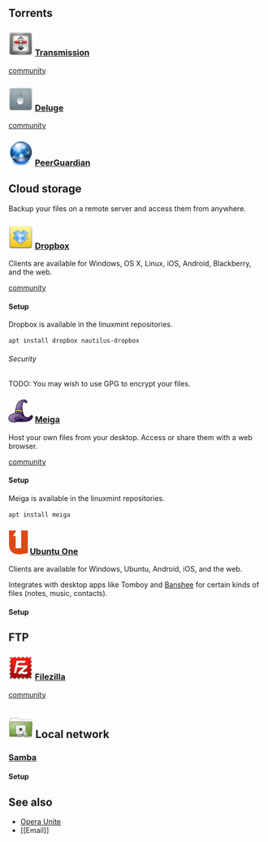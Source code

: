 ## Torrents ##

### ![Transmission][img-transmission] [Transmission][homepage-transmission] ###

[community][community-transmission]

### ![Deluge][img-deluge] [Deluge][homepage-deluge] ###

[community][community-deluge]

### ![PeerGuardian][img-pgl] [PeerGuardian][homepage-pgl] ###

## Cloud storage ##

Backup your files on a remote server and access them from anywhere.

### ![Dropbox][img-dropbox] [Dropbox][homepage-dropbox] ###

Clients are available for Windows, OS X, Linux, iOS, Android, Blackberry, and the web.

[community][community-dropbox]

#### Setup ####

Dropbox is available in the linuxmint repositories.

`apt install dropbox nautilus-dropbox`

###### Security ######
TODO: You may wish to use GPG to encrypt your files.

### ![Meiga][img-meiga] [Meiga][homepage-meiga] ###

Host your own files from your desktop.  Access or share them with a web browser.

[community][community-meiga]

#### Setup ####

Meiga is available in the linuxmint repositories.

`apt install meiga`

### ![Ubuntu One][img-ubuntu-one] [Ubuntu One][homepage-ubuntu-one] ###

Clients are available for Windows, Ubuntu, Android, iOS, and the web.  

Integrates with desktop apps like Tomboy and [Banshee][anchor-banshee] for certain kinds of files (notes, music, contacts).

#### Setup ####

## FTP ##

### ![Filezilla][img-filezilla] [Filezilla][homepage-filezilla] ###

[community][community-filezilla]

## ![Network][img-network] Local network ##

### [Samba][homepage-samba] ###

#### Setup ####

## See also ##
* [Opera Unite][anchor-opera]
* [[Email]]


[anchor-opera]: Browsers#wiki-opera
[anchor-banshee]: Audio-&-Video#wiki-banshee

[community-deluge]: http://community.linuxmint.com/software/view/deluge
[community-dropbox]: http://community.linuxmint.com/software/view/dropbox
[community-filezilla]: http://community.linuxmint.com/software/view/filezilla
[community-meiga]: http://community.linuxmint.com/software/view/meiga
[community-transmission]: http://community.linuxmint.com/software/view/transmission

[homepage-deluge]: http://deluge-torrent.org/
[homepage-dropbox]: https://www.dropbox.com
[homepage-filezilla]: http://filezilla-project.org/
[homepage-meiga]: http://meiga.igalia.com/
[homepage-pgl]: http://moblock-deb.sourceforge.net/
[homepage-samba]: http://www.samba.org/
[homepage-transmission]: http://www.transmissionbt.com/
[homepage-ubuntu-one]: https://one.ubuntu.com/

[img-deluge]: deluge.png "Deluge"
[img-dropbox]: dropbox.png "Dropbox"
[img-filezilla]: filezilla.png "Filezilla"
[img-meiga]: meiga.png "Meiga"
[img-pgl]: pgl-gui.png "PeerGuardian"
[img-transmission]: transmission.png "Transmission"
[img-network]: folder-remote.png "Network"
[img-ubuntu-one]: ubuntu-one.png "Ubuntu One"